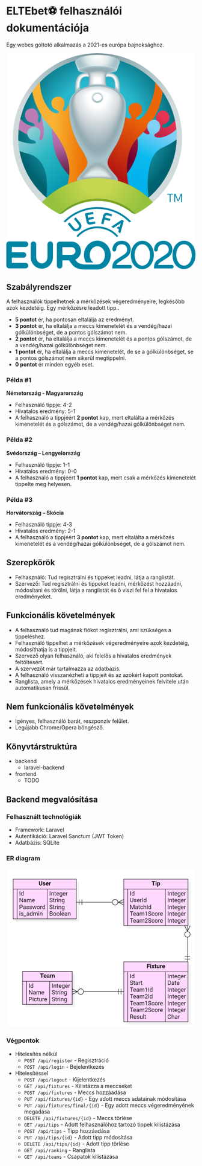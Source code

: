# ELTEbet&#x26BD; felhasználói dokumentációja
Egy webes góltotó alkalmazás a 2021-es európa bajnoksághoz.

![Euro 2020 logo](/documentation/UEFA_Euro_2020_Logo.svg)

## Szabályrendszer
A felhasználók tippelhetnek a mérkőzések végeredményeire, legkésőbb azok kezdetéig.
Egy mérkőzésre leadott tipp..
- **5 pontot** ér, ha pontosan eltalálja az eredményt.
- **3 pontot** ér, ha eltalálja a meccs kimenetelét és a vendég/hazai gólkülönbséget, de a pontos gólszámot nem.
- **2 pontot** ér, ha eltalálja a meccs kimenetelét és a pontos gólszámot, de a vendég/hazai gólkülönbséget nem.
- **1 pontot** ér, ha eltalálja a meccs kimenetelét, de se a gólkülönbséget, se a pontos gólszámot nem sikerül megtippelni.
- **0 pontot** ér minden egyéb eset.

### Példa #1
**Németország - Magyarország**
- Felhasználó tippje: 4-2
- Hivatalos eredmény: 5-1
- A felhasználó a tippjéért **2 pontot** kap, mert eltalálta a mérkőzés kimenetelét és a gólszámot, de a vendég/hazai gólkülönbséget nem.

### Példa #2
**Svédország – Lengyelország**
- Felhasználó tippje: 1-1
- Hivatalos eredmény: 0-0
- A felhasználó a tippjéért **1 pontot** kap, mert csak a mérkőzés kimenetelét tippelte meg helyesen.

### Példa #3
**Horvátország – Skócia**
- Felhasználó tippje: 4-3
- Hivatalos eredmény: 2-1
- A felhasználó a tippjéért **3 pontot** kap, mert eltalálta a mérkőzés kimenetelét és a vendég/hazai gólkülönbséget, de a gólszámot nem.

## Szerepkörök
- Felhasználó: Tud regisztrálni és tippeket leadni, látja a ranglistát.
- Szervező: Tud regisztrálni és tippeket leadni, mérkőzést hozzáadni, módosítani és törölni, látja a ranglistát és ő viszi fel fel a hivatalos eredményeket.

## Funkcionális követelmények
- A felhasználó tud magának fiókot regisztrálni, ami szükséges a tippeléshez.
- Felhasználó tippelhet a mérkőzések végeredményeire azok kezdetéig, módosíthatja is a tippjeit.
- Szervező olyan felhasználó, aki felelős a hivatalos eredmények feltöltésért.
- A szervezőt már tartalmazza az adatbázis.
- A felhasználó visszanézheti a tippjeit és az azokért kapott pontokat.
- Ranglista, amely a mérkőzések hivatalos eredményeinek felvitele után automatikusan frissül.

## Nem funkcionális követelmények
- Igényes, felhasználó barát, reszponzív felület.
- Legújabb Chrome/Opera böngésző.

## Könyvtárstruktúra
- backend
  - laravel-backend
- frontend
  - TODO

## Backend megvalósítása

### Felhasznált technológiák
- Framework: Laravel
- Autentikáció: Laravel Sanctum (JWT Token)
- Adatbázis: SQLite

### ER diagram
![ER](/documentation/ER_diagram.png)

### Végpontok
- Hitelesítés nélkül
  -  `POST /api/register` - Regisztráció
  -  `POST /api/login` - Bejelentkezés
- Hitelesítéssel
  - `POST /api/logout` - Kijelentkezés
  - `GET /api/fixtures` - Kilistázza a meccseket
  - `POST /api/fixtures` - Meccs hozzáadása
  - `PUT /api/fixtures/{id}` - Egy adott meccs adatainak módosítása
  - `PUT /api/fixtures/final/{id}` - Egy adott meccs végeredményének megadása
  - `DELETE /api/fixtures/{id}` - Meccs törlése
  - `GET /api/tips` - Adott felhasználóhoz tartozó tippek kilistázása
  - `POST /api/tips` - Tipp hozzáadása
  - `PUT /api/tips/{id}` - Adott tipp módosítása
  - `DELETE /api/tips/{id}` - Adott tipp törlése
  - `GET /api/ranking` - Ranglista
  - `GET /api/teams` - Csapatok kilistázása
